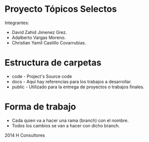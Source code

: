 Proyecto Tópicos Selectos
=========================

Integrantes:
  * David Zahid Jimenez Grez.
  * Adalberto Vargas Moreno.
  * Christian Yamil Castillo Covarrubias.

Estructura de carpetas
=================
  * code - Project's Source code
  * docs - Aquí hay referencias para los trabajos a desarrollar.
  * public - Utilizado para la entrega de proyectos o trabajos finales.
 

Forma de trabajo
=================
  * Cada quien va a hacer una rama (branch) con el nombre.
  * Todos los cambios se van a hacer con dicho branch.

2014 H Consultores
